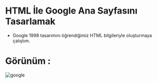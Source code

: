  # HTML İle Google Ana Sayfasını Tasarlamak

 - Google 1998 tasarımını öğrendiğimiz HTML bilgileriyle oluşturmaya çalıştım.

# Görünüm :

 ![google](https://imgur.com/p7f4dDU.png)